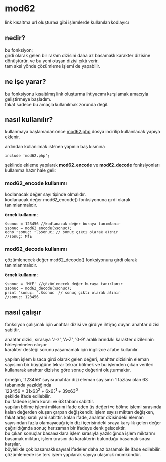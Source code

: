 # mod62
link kısaltma url oluşturma gibi işlemlerde kullanılan kodlayıcı

## nedir?
bu fonksiyon;<br>
girdi olarak gelen bir rakam dizisini daha az basamaklı karakter dizisine dönüştürür. ve bu yeni oluşan diziyi çıktı verir.<br>
tam aksi yönde çözümleme işlemi de yapabilir.

## ne işe yarar?
bu fonksiyonu kısaltılmış link oluşturma ihtiyacımı karşılamak amacıyla geliştirmeye başladım.<br>
fakat sadece bu amaçla kullanılmak zorunda değil.

## nasıl kullanılır?
kullanmaya başlamadan önce [mod62.php](mod62.php) dosya indirilip kullanılacak yapıya eklenir.

ardından kullanılmak istenen yapının baş kısmına 
~~~
include 'mod62.php';
~~~
şeklinde ekleme yapılarak **mod62_encode** ve **mod62_decode** fonksiyonları kullanıma hazır hale gelir.<br>

### mod62_encode kullanımı
kodlanacak değer sayı tipinde olmalıdır.<br>
kodlanacak değer mod62_encode() fonksiyonuna girdi olarak tanımlanmalıdır.

**örnek kullanım**;
~~~
$sonuc = 123456 //kodlanacak değer buraya tanımlanır
$sonuc = mod62_encode($sonuc);
echo "sonuç: ".$sonuc; // sonuç çıktı olarak alınır
//sonuç: MfE
~~~

### mod62_decode kullanımı
çözümlenecek değer mod62_decode() fonksiyonuna girdi olarak tanımlanmalıdır.

**örnek kullanım**;
~~~
$sonuc = 'MfE' //çözümlenecek değer buraya tanımlanır
$sonuc = mod62_decode($sonuc);
print "sonuç: ".$sonuc; // sonuç çıktı olarak alınır
//sonuç: 123456
~~~

## nasıl çalışır
fonksiyon çalışmak için anahtar dizisi ve girdiye ihtiyaç duyar. anahtar dizisi sabittir.

anahtar dizisi, sırasıya 'a-z', 'A-Z', '0-9' aralıklarındaki karakter dizilerinin birleşiminden oluşur.<br>
karakter desteği sorunu yaşamamak için ingilizce alfabe kullanılır.

yapılan işlem kısaca girdi olarak gelen değeri, anahtar dizisinin eleman sayısının bir büyüğüne tekrar tekrar bölmek ve bu işlemden çıkan verileri kullanarak anahtar dizisine göre sonuç değerini oluşturmaktır.

örneğin, '123456' sayısı anahtar dizi eleman sayısının 1 fazlası olan 63 tabanında yazıldığında <br>
123456 = 31x63<sup>2</sup> + 6x63<sup>1</sup> + 39x63<sup>0</sup><br>
şekilde ifade edilebilir.<br>
bu ifadede işlem kuralı ve 63 tabanı sabittir.<br>
yapılan bölme işlemi miktarını ifade eden üs değeri ve bölme işlemi sırasında kalan değerden oluşan çarpan değişkendir.
işlem sayısı miktarı değişken, fakat artışı sıralı yani sabittir.
kalan ifade, anahtar dizisindeki eleman sayısından fazla olamayacağı için dizi içerisindeki sıraya karşılık gelen değer çağırıldığında sonuç her zaman bir ifadeye denk gelecektir.<br>
bu çıkan sonuçlar basamaklara işlem sırasıyla yazıldığında işlem miktarını basamak miktarı, işlem sırasını da karakterin bulunduğu basamak sırası karşılar.<br>
böylelikle çok basamaklı sayısal ifadeler daha az basamak ile ifade edilebilir.<br>
çözümlemede ise ters işlem yapılarak sayıya ulaşmak mümkündür.
